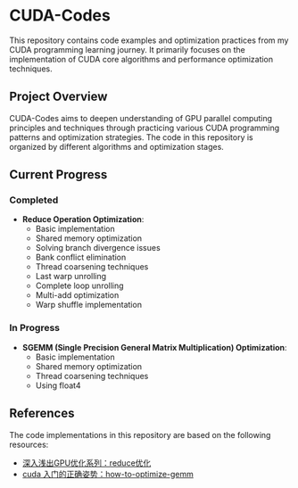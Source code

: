# CUDA-Codes

This repository contains code examples and optimization practices from my CUDA programming learning journey. It primarily focuses on the implementation of CUDA core algorithms and performance optimization techniques.

## Project Overview

CUDA-Codes aims to deepen understanding of GPU parallel computing principles and techniques through practicing various CUDA programming patterns and optimization strategies. The code in this repository is organized by different algorithms and optimization stages.

## Current Progress

### Completed

- **Reduce Operation Optimization**:
  - Basic implementation
  - Shared memory optimization
  - Solving branch divergence issues
  - Bank conflict elimination
  - Thread coarsening techniques
  - Last warp unrolling
  - Complete loop unrolling
  - Multi-add optimization
  - Warp shuffle implementation

### In Progress

- **SGEMM (Single Precision General Matrix Multiplication) Optimization**:
  - Basic implementation
  - Shared memory optimization
  - Thread coarsening techniques
  - Using float4

## References

The code implementations in this repository are based on the following resources:

- [深入浅出GPU优化系列：reduce优化](https://zhuanlan.zhihu.com/p/426978026)
- [cuda 入门的正确姿势：how-to-optimize-gemm](https://zhuanlan.zhihu.com/p/478846788)